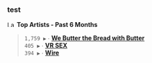 ### test

<!--START_LASTFM_ARTISTS:{"period": "6month", "rows": 3}-->
<a href="https://last.fm" target="_blank"><img src="https://user-images.githubusercontent.com/17434202/215290617-e793598d-d7c9-428f-9975-156db1ba89cc.svg" alt="Last.fm Logo" width="18" height="13"/></a> **Top Artists - Past 6 Months**

> `1,759 ▶️` ∙ **[We Butter the Bread with Butter](https://www.last.fm/music/We+Butter+the+Bread+with+Butter)**<br/>
> `405 ▶️` ∙ **[VR SEX](https://www.last.fm/music/VR+SEX)**<br/>
> `394 ▶️` ∙ **[Wire](https://www.last.fm/music/Wire)**<br/>
<!--END_LASTFM_ARTISTS-->
